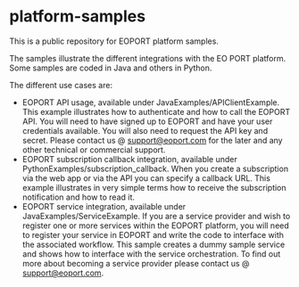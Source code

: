 # platform-samples
This is a public repository for EOPORT platform samples.

The samples illustrate the different integrations with the EO PORT platform. Some samples are coded in Java and others in Python.

The different use cases are:
- EOPORT API usage, available under JavaExamples/APIClientExample. This example illustrates how to authenticate and how to call the EOPORT API. You will need to have signed up to EOPORT and have your user credentials available. You will also need to request the API key and secret. Please contact us @ support@eoport.com for the later and any other technical or commercial support.
- EOPORT subscription callback integration, available under PythonExamples/subscription_callback. When you create a subscription via the web app or via the API you can specify a callback URL. This example illustrates in very simple terms how to receive the subscription notification and how to read it.
- EOPORT service integration, available under JavaExamples/ServiceExample. If you are a service provider and wish to register one or more services within the EOPORT platform, you will need to register your service in EOPORT and write the code to interface with the associated workflow. This sample creates a dummy sample service and shows how to interface with the service orchestration. To find out more about becoming a service provider please contact us @ support@eoport.com.

